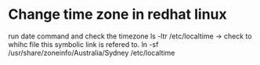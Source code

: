 # Change time zone in redhat linux
run date command and check the timezone
ls -ltr /etc/localtime -> check to whihc file this symbolic link is refered to.
ln -sf /usr/share/zoneinfo/Australia/Sydney /etc/localtime
